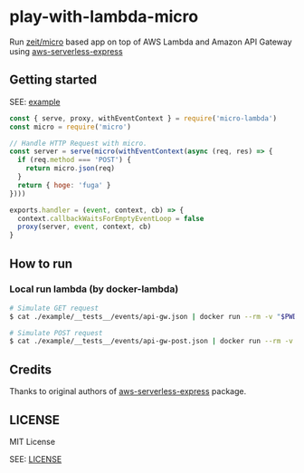 # play-with-lambda-micro
Run [zeit/micro](https://github.com/zeit/micro) based app on top of AWS Lambda and Amazon API Gateway using [aws-serverless-express](https://github.com/awslabs/aws-serverless-express) 

## Getting started

SEE: [example](example/index.js)

```jsx harmony
const { serve, proxy, withEventContext } = require('micro-lambda')
const micro = require('micro')

// Handle HTTP Request with micro.
const server = serve(micro(withEventContext(async (req, res) => {
  if (req.method === 'POST') {
    return micro.json(req)
  }
  return { hoge: 'fuga' }
})))

exports.handler = (event, context, cb) => {
  context.callbackWaitsForEmptyEventLoop = false
  proxy(server, event, context, cb)
}
```

## How to run

### Local run lambda (by docker-lambda)

```bash
# Simulate GET request
$ cat ./example/__tests__/events/api-gw.json | docker run --rm -v "$PWD":/var/task -i -e DOCKER_LAMBDA_USE_STDIN=1 lambci/lambda:nodejs8.10 example/index.handler

# Simulate POST request
$ cat ./example/__tests__/events/api-gw-post.json | docker run --rm -v "$PWD":/var/task -i -e DOCKER_LAMBDA_USE_STDIN=1 lambci/lambda:nodejs8.10 example/index.handler
```

## Credits

Thanks to original authors of [aws-serverless-express](https://github.com/awslabs/aws-serverless-express) package. 

## LICENSE

MIT License 

SEE: [LICENSE](LICENSE)
